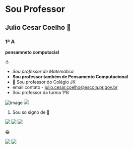 
# Sou Professor
## Julio Cesar Coelho 👋
### 1ª A


**pensamneto computacial**

⚓

- *Sou professor de Matemática*
- **Sou professor também de  Pensamento Computacional**
- 👯  Sou professor do Colégio JK
- email contato - julio.cesar.coelho@escola.pr.gov.br
- Sou professor da turma 1ºB

![image](https://user-images.githubusercontent.com/99935411/184940804-4f6b7dbf-a4c9-4470-bd92-3488a9e0a1db.png)
![](https://s2.glbimg.com/mY7ohl5ehq4QhHYpLGHzGpSf_Uk=/0x0:1920x1280/924x0/smart/filters:strip_icc()/i.s3.glbimg.com/v1/AUTH_cf9d035bf26b4646b105bd958f32089d/internal_photos/bs/2021/1/d/V5vubYToAk0A1rpgbgOQ/strada-ranch-154.jpg)

1. Sou so signo de :lion:

![](https://img.shields.io/badge/JavaScript-323330?style=for-the-badge&logo=javascript&logoColor=F7DF1E)
![](https://img.shields.io/badge/Scratch-4D97FF?style=for-the-badge&logo=Scratch&logoColor=white)
![](https://img.shields.io/badge/GitHub-100000?style=for-the-badge&logo=github&logoColor=white)

:grinning:

![]( https://cdn.acritica.net/img/pc/920/600/dn_noticia/2020/07/1595428561.jpg.webp)
![](https://quatrorodas.abril.com.br/wp-content/uploads/2020/12/chevrolet-2021-onix-premier-8389-e1607978189472.jpg?resize=650,365)


<!--
**Procoelho10/Procoelho10** is a ✨ _special_ ✨ repository because its `README.md` (this file) appears on your GitHub profile.


Here are some ideas to get you started:

- 🔭 I’m currently working on ...
- 🌱 I’m currently learning ...
- 👯 I’m looking to collaborate on ...
- 🤔 I’m looking for help with ...
- 💬 Ask me about ...
- 📫 How to reach me: ...
- 😄 Pronouns: ...
- ⚡ Fun fact: ...
-->
